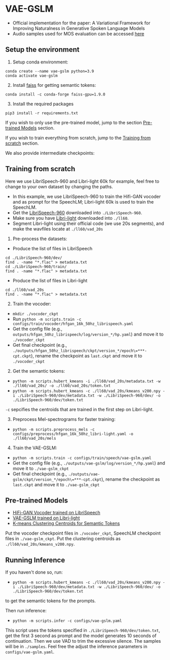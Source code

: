 # VAE-GSLM
- Official implementation for the paper: A Variational Framework for Improving Naturalness in Generative Spoken Language Models
- Audio samples used for MOS evaluation can be accessed [here](https://cmu.box.com/s/irzoqoj4za0gww3sl7nby18flxcb9ruj) 

## Setup the environment

1. Setup conda environment:
```
conda create --name vae-gslm python=3.9
conda activate vae-gslm
```

2. Install [faiss](https://github.com/facebookresearch/faiss) for getting semantic tokens:
```
conda install -c conda-forge faiss-gpu=1.9.0
```

3. Install the required packages
```
pip3 install -r requirements.txt
```

If you wish to only use the pre-trained model, jump to the section [Pre-trained Models](#pre-trained-models) section. 

If you wish to train everything from scratch, jump to the [Training from scratch](#training-from-scratch) section.

We also provide intermediate checkpoints: 

## Training from scratch
Here we use LibriSpeech-960 and Libri-light 60k for example, feel free to change to your own dataset by changing the paths.

- In this example, we use LibriSpeech-960 to train the Hifi-GAN vocoder and as prompt for the SpeechLM; Libri-light 60k is used to train the SpeechLM. 
- Get the [LibriSpeech-960](https://www.openslr.org/12) downloaded into `./LibriSpeech-960`.
- Make sure you have [Libri-light](https://github.com/facebookresearch/libri-light/tree/main/data_preparation) downloaded into `./ll60`.
- Segment Libri-light using their official code (we use 20s segments), and make the wavfiles locate at `./ll60/vad_20s`

1. Pre-process the datasets:
 - Produce the list of files in LibriSpeech
```
cd ./LibriSpeech-960/dev/
find . -name "*.flac" > metadata.txt
cd ./LibriSpeech-960/train/
find . -name "*.flac" > metadata.txt
```
 - Produce the list of files in Libri-light
```
cd ./ll60/vad_20s
find . -name "*.flac" > metadata.txt
```

2. Train the vocoder: 
 - `mkdir ./vocoder_ckpt`
 - Run `python -m scripts.train -c configs/train/vocoder/hfgan_16k_50hz_librispeech.yaml`
 - Get the config file (e.g., `outputs/hfgan_50hz_librispeech/log/version_*/hp.yaml`) and move it to `./vocoder_ckpt`
 - Get final checkpoint (e.g., `./outputs/hfgan_50hz_librispeech/ckpt/version_*/epoch\=***-cpt.ckpt`), rename the checkpoint as `last.ckpt` and move it to `./vocoder_ckpt`

2. Get the semantic tokens:
 - `python -m scripts.hubert_kmeans -i ./ll60/vad_20s/metadata.txt -w ./ll60/vad_20s/ -o ./ll60/vad_20s/token.txt`
 - `python -m scripts.hubert_kmeans -c ./ll60/vad_20s/kmeans_v200.npy -i ./LibriSpeech-960/dev/metadata.txt -w ./LibriSpeech-960/dev/ -o ./LibriSpeech-960/dev/token.txt`

 `-c` sepcifies the centroids that are trained in the first step on Libri-light.

3. Preprocess Mel-spectrograms for faster training:
 - `python -m scripts.preprocess_mels -c configs/preprocess/hfgan_16k_50hz_libri-light.yaml -o ./ll60/vad_20s/mels`

4. Train the VAE-GSLM:
 - `python -m scripts.train -c configs/train/speech/vae-gslm.yaml`
 - Get the config file (e.g., `./outputs/vae-gslm/log/version_*/hp.yaml`) and move it to `./vae-gslm_ckpt`
 - Get final checkpoint (e.g., `./outputs/vae-gslm/ckpt/version_*/epoch\=***-cpt.ckpt`), rename the checkpoint as `last.ckpt` and move it to `./vae-gslm_ckpt`

## Pre-trained Models
- [HiFi-GAN Vocoder trained on LibriSpeech](https://cmu.box.com/s/tp53v4wnfue4qkyhif7rk7uc4u9m6lqr)
- [VAE-GSLM trained on Libri-light](https://cmu.box.com/s/vtfu43d6rkcishfb1q8gixuy3zkc39wj)
- [K-means Clustering Centroids for Semantic Tokens](https://cmu.box.com/s/n2aehj837a6ivdz5mmrx0tpc49zhqxt3)

Put the vocoder checkpoint files in `./vocoder_ckpt`, SpeechLM checkpoint files in `./vae-gslm_ckpt`.
Put the clustering centroids as `./ll60/vad_20s/kmeans_v200.npy`.

## Running Inference
If you haven't done so, run:
 - `python -m scripts.hubert_kmeans -c ./ll60/vad_20s/kmeans_v200.npy -i ./LibriSpeech-960/dev/metadata.txt -w ./LibriSpeech-960/dev/ -o ./LibriSpeech-960/dev/token.txt`

to get the semantic tokens for the prompts.

Then run inference:
- `python -m scripts.infer -c configs/vae-gslm.yaml`

This script uses the tokens specified in `./LibriSpeech-960/dev/token.txt`, get the first 3 second as prompt and the model generates 10 seconds of continuation. Then we use VAD to trim the excessive silence. The samples will be in `./samples`. Feel free the adjust the inference parameters in `configs/vae-gslm.yaml`.
